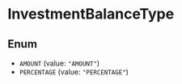 # InvestmentBalanceType

## Enum

* `AMOUNT` (value: `"AMOUNT"`)
* `PERCENTAGE` (value: `"PERCENTAGE"`)
